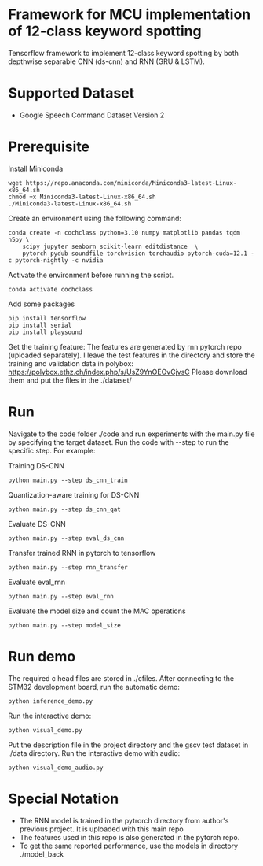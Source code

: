 # Framework for MCU implementation of 12-class keyword spotting
Tensorflow framework to implement 12-class keyword spotting by both depthwise separable CNN (ds-cnn) and RNN (GRU & LSTM).

# Supported Dataset
* Google Speech Command Dataset Version 2

# Prerequisite
Install Miniconda
```
wget https://repo.anaconda.com/miniconda/Miniconda3-latest-Linux-x86_64.sh
chmod +x Miniconda3-latest-Linux-x86_64.sh
./Miniconda3-latest-Linux-x86_64.sh
```

Create an environment using the following command:
```
conda create -n cochclass python=3.10 numpy matplotlib pandas tqdm h5py \
    scipy jupyter seaborn scikit-learn editdistance  \
    pytorch pydub soundfile torchvision torchaudio pytorch-cuda=12.1 -c pytorch-nightly -c nvidia
```

Activate the environment before running the script.
```
conda activate cochclass
```

Add some packages
```
pip install tensorflow
pip install serial
pip install playsound
```

Get the training feature:
The features are generated by rnn pytorch repo (uploaded separately). I leave the test features in the directory and 
store the training and validation data in polybox: https://polybox.ethz.ch/index.php/s/UsZ9YnOEOvCjvsC 
Please download them and put the files in the ./dataset/

# Run
Navigate to the code folder ./code and run experiments with the main.py file by specifying the target dataset. 
Run the code with --step to run the specific step. For example:

Training DS-CNN
```
python main.py --step ds_cnn_train
```
Quantization-aware training for DS-CNN
```
python main.py --step ds_cnn_qat
```
Evaluate DS-CNN
```
python main.py --step eval_ds_cnn
```
Transfer trained RNN in pytorch to tensorflow
```
python main.py --step rnn_transfer
```
Evaluate eval_rnn
```
python main.py --step eval_rnn
```
Evaluate the model size and count the MAC operations
```
python main.py --step model_size
```

# Run demo
The required c head files are stored in ./cfiles.
After connecting to the STM32 development board, run the automatic demo:
```
python inference_demo.py
```
Run the interactive demo:
```
python visual_demo.py
```
Put the description file in the project directory and the gscv test dataset in ./data directory. Run the interactive demo with audio:
```
python visual_demo_audio.py
```

# Special Notation
* The RNN model is trained in the pytrorch directory from author's previous project. It is uploaded with this main repo
* The features used in this repo is also generated in the pytorch repo.
* To get the same reported performance, use the models in directory ./model_back